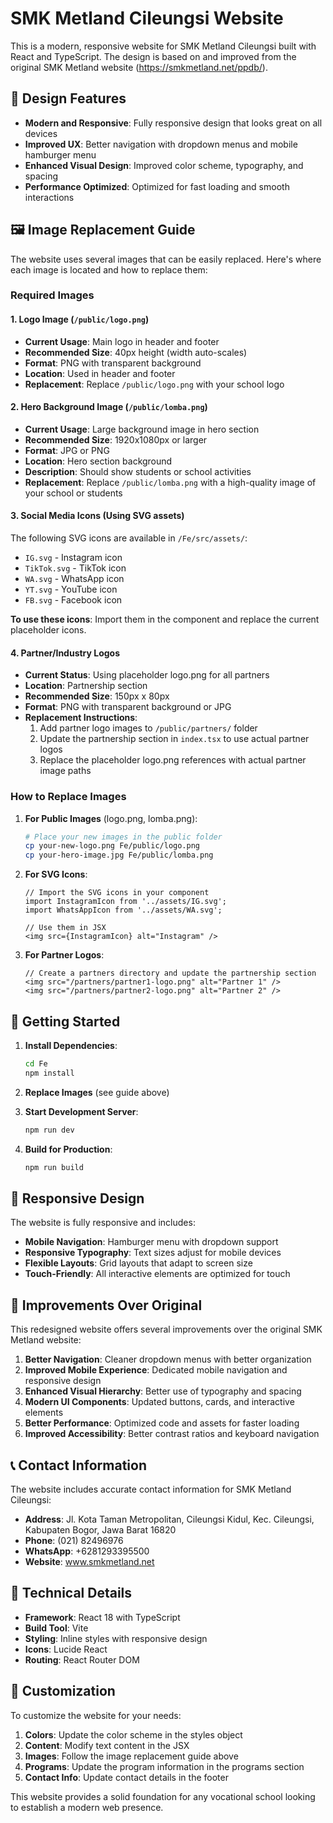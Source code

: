 # SMK Metland Cileungsi Website

This is a modern, responsive website for SMK Metland Cileungsi built with React and TypeScript. The design is based on and improved from the original SMK Metland website (https://smkmetland.net/ppdb/).

## 🎨 Design Features

- **Modern and Responsive**: Fully responsive design that looks great on all devices
- **Improved UX**: Better navigation with dropdown menus and mobile hamburger menu
- **Enhanced Visual Design**: Improved color scheme, typography, and spacing
- **Performance Optimized**: Optimized for fast loading and smooth interactions

## 🖼️ Image Replacement Guide

The website uses several images that can be easily replaced. Here's where each image is located and how to replace them:

### Required Images

#### 1. **Logo Image** (`/public/logo.png`)
- **Current Usage**: Main logo in header and footer
- **Recommended Size**: 40px height (width auto-scales)
- **Format**: PNG with transparent background
- **Location**: Used in header and footer
- **Replacement**: Replace `/public/logo.png` with your school logo

#### 2. **Hero Background Image** (`/public/lomba.png`)
- **Current Usage**: Large background image in hero section
- **Recommended Size**: 1920x1080px or larger
- **Format**: JPG or PNG
- **Location**: Hero section background
- **Description**: Should show students or school activities
- **Replacement**: Replace `/public/lomba.png` with a high-quality image of your school or students

#### 3. **Social Media Icons** (Using SVG assets)
The following SVG icons are available in `/Fe/src/assets/`:
- `IG.svg` - Instagram icon
- `TikTok.svg` - TikTok icon  
- `WA.svg` - WhatsApp icon
- `YT.svg` - YouTube icon
- `FB.svg` - Facebook icon

**To use these icons**: Import them in the component and replace the current placeholder icons.

#### 4. **Partner/Industry Logos**
- **Current Status**: Using placeholder logo.png for all partners
- **Location**: Partnership section
- **Recommended Size**: 150px x 80px
- **Format**: PNG with transparent background or JPG
- **Replacement Instructions**:
  1. Add partner logo images to `/public/partners/` folder
  2. Update the partnership section in `index.tsx` to use actual partner logos
  3. Replace the placeholder logo.png references with actual partner image paths

### How to Replace Images

1. **For Public Images** (logo.png, lomba.png):
   ```bash
   # Place your new images in the public folder
   cp your-new-logo.png Fe/public/logo.png
   cp your-hero-image.jpg Fe/public/lomba.png
   ```

2. **For SVG Icons**:
   ```tsx
   // Import the SVG icons in your component
   import InstagramIcon from '../assets/IG.svg';
   import WhatsAppIcon from '../assets/WA.svg';
   
   // Use them in JSX
   <img src={InstagramIcon} alt="Instagram" />
   ```

3. **For Partner Logos**:
   ```tsx
   // Create a partners directory and update the partnership section
   <img src="/partners/partner1-logo.png" alt="Partner 1" />
   <img src="/partners/partner2-logo.png" alt="Partner 2" />
   ```

## 🚀 Getting Started

1. **Install Dependencies**:
   ```bash
   cd Fe
   npm install
   ```

2. **Replace Images** (see guide above)

3. **Start Development Server**:
   ```bash
   npm run dev
   ```

4. **Build for Production**:
   ```bash
   npm run build
   ```

## 📱 Responsive Design

The website is fully responsive and includes:

- **Mobile Navigation**: Hamburger menu with dropdown support
- **Responsive Typography**: Text sizes adjust for mobile devices
- **Flexible Layouts**: Grid layouts that adapt to screen size
- **Touch-Friendly**: All interactive elements are optimized for touch

## 🎯 Improvements Over Original

This redesigned website offers several improvements over the original SMK Metland website:

1. **Better Navigation**: Cleaner dropdown menus with better organization
2. **Improved Mobile Experience**: Dedicated mobile navigation and responsive design
3. **Enhanced Visual Hierarchy**: Better use of typography and spacing
4. **Modern UI Components**: Updated buttons, cards, and interactive elements
5. **Better Performance**: Optimized code and assets for faster loading
6. **Improved Accessibility**: Better contrast ratios and keyboard navigation

## 📞 Contact Information

The website includes accurate contact information for SMK Metland Cileungsi:

- **Address**: Jl. Kota Taman Metropolitan, Cileungsi Kidul, Kec. Cileungsi, Kabupaten Bogor, Jawa Barat 16820
- **Phone**: (021) 82496976
- **WhatsApp**: +6281293395500
- **Website**: www.smkmetland.net

## 🔧 Technical Details

- **Framework**: React 18 with TypeScript
- **Build Tool**: Vite
- **Styling**: Inline styles with responsive design
- **Icons**: Lucide React
- **Routing**: React Router DOM

## 📝 Customization

To customize the website for your needs:

1. **Colors**: Update the color scheme in the styles object
2. **Content**: Modify text content in the JSX
3. **Images**: Follow the image replacement guide above
4. **Programs**: Update the program information in the programs section
5. **Contact Info**: Update contact details in the footer

This website provides a solid foundation for any vocational school looking to establish a modern web presence.